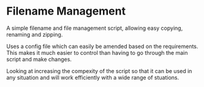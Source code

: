 # Filename Management

A simple filename and file management script, allowing easy copying, renaming and zipping.

Uses a config file which can easily be amended based on the requirements. This makes it much easier to control than having to go through the main script and make changes.

Looking at increasing the compexity of the script so that it can be used in any situation and will work efficiently with a wide range of stuations.
